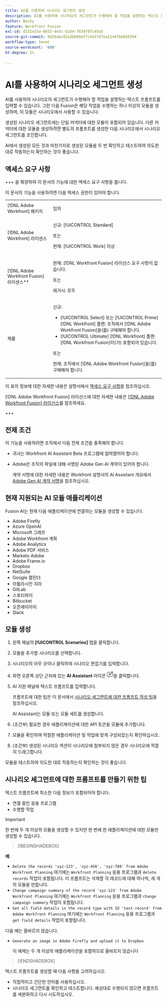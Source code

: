 ```yaml
---
title: AI를 사용하여 시나리오 세그먼트 생성
description: AI를 사용하여 시나리오의 세그먼트가 수행해야 할 작업을 설명하는 텍스트 프롬프트를 입력할 수 있습니다. 그런 다음 Fusion은 해당 작업을 수행하는 하나 이상의 모듈을 생성하며, 이 모듈은 시나리오에서 사용할 수 있습니다.
author: Becky
feature: Workfront Fusion
exl-id: d231e33a-6033-4e3c-b1d4-7034797c45a5
source-git-commit: 9d29abc82a3bb09affc4d17d7ea214d7bb850294
workflow-type: tm+mt
source-wordcount: '600'
ht-degree: 1%

---
```


# AI를 사용하여 시나리오 세그먼트 생성

<!--DO NOT DELETE - linked through CSH-->

<!--Check if this is in GA before repo goes live. If not, hide this article.-->

<!--Check if they need to have signed the rider and stuff-->

AI를 사용하여 시나리오의 세그먼트가 수행해야 할 작업을 설명하는 텍스트 프롬프트를 입력할 수 있습니다. 그런 다음 Fusion은 해당 작업을 수행하는 하나 이상의 모듈을 생성하며, 이 모듈은 시나리오에서 사용할 수 있습니다.

생성된 시나리오 세그먼트에는 단일 커넥터에 대한 모듈이 포함되어 있습니다. 다른 커넥터에 대한 모듈을 생성하려면 별도의 프롬프트를 생성한 다음 시나리오에서 시나리오 세그먼트를 조인합니다.

AI에서 생성된 모든 것과 마찬가지로 생성된 모듈을 두 번 확인하고 테스트하여 의도한 대로 작동하는지 확인하는 것이 좋습니다.

## 액세스 요구 사항

+++ 을 확장하여 이 문서의 기능에 대한 액세스 요구 사항을 봅니다.

이 문서의 기능을 사용하려면 다음 액세스 권한이 있어야 합니다.

<table style="table-layout:auto">
 <col> 
 <col> 
 <tbody> 
  <tr> 
   <td role="rowheader">[!DNL Adobe Workfront] 패키지</td> 
   <td> <p>임의</p> </td> 
  </tr> 
  <tr data-mc-conditions=""> 
   <td role="rowheader">[!DNL Adobe Workfront] 라이센스</td> 
   <td> <p>신규: [!UICONTROL Standard]</p><p>또는</p><p>현재: [!UICONTROL Work] 이상</p> </td> 
  </tr> 
  <tr> 
   <td role="rowheader">[!DNL Adobe Workfront Fusion] 라이센스**</td> 
   <td>
   <p>현재: [!DNL Workfront Fusion] 라이선스 요구 사항이 없습니다.</p>
   <p>또는</p>
   <p>레거시: 모두 </p>
   </td> 
  </tr> 
  <tr> 
   <td role="rowheader">제품</td> 
   <td>
   <p>신규:</p> <ul><li>[!UICONTROL Select] 또는 [!UICONTROL Prime] [!DNL Workfront] 플랜: 조직에서 [!DNL Adobe Workfront Fusion]을(를) 구매해야 합니다.</li><li>[!UICONTROL Ultimate] [!DNL Workfront] 플랜: [!DNL Workfront Fusion]이(가) 포함되어 있습니다.</li></ul>
   <p>또는</p>
   <p>현재: 조직에서 [!DNL Adobe Workfront Fusion]을(를) 구매해야 합니다.</p>
   </td> 
  </tr>
 </tbody> 
</table>

이 표의 정보에 대한 자세한 내용은 설명서에서 [액세스 요구 사항](/help/workfront-fusion/references/licenses-and-roles/access-level-requirements-in-documentation.md)을 참조하십시오.

[!DNL Adobe Workfront Fusion] 라이선스에 대한 자세한 내용은 [[!DNL Adobe Workfront Fusion] 라이선스](/help/workfront-fusion/set-up-and-manage-workfront-fusion/licensing-operations-overview/license-automation-vs-integration.md)를 참조하세요.

+++

## 전제 조건

이 기능을 사용하려면 조직에서 다음 전제 조건을 충족해야 합니다.

* 귀사는 Workfront AI Assistant Beta 프로그램에 참여했어야 합니다.
* Adobe은 조직의 파일에 대해 서명된 Adobe Gen AI 계약이 있어야 합니다.

  계약 서명에 대한 자세한 내용은 Workfront 설명서의 AI Assistant 개요에서 [Adobe Gen AI 계약 서명](https://experienceleague.adobe.com/en/docs/workfront/using/basics/ai-assistant/ai-assistant-overview#sign-the-adobe-gen-ai-agreement)을 참조하십시오.

## 현재 지원되는 AI 모듈 애플리케이션

Fusion AI는 현재 다음 애플리케이션에 연결하는 모듈을 생성할 수 있습니다.

* Adobe Firefly
* Azure OpenAI
* Microsoft 그래프
* Adobe Workfront 계획
* Adobe Analytics
* Adobe PDF 서비스
* Marketo Adobe
* Adobe Frame.io
* Dropbox
* NetSuite
* Google 캘린더
* 아틀라시안 지라
* GitLab
* 스포티파이
* Bitbucket
* 오픈에이아이
* Slack

## 모듈 생성

1. 왼쪽 패널의 **[!UICONTROL Scenarios]** 탭을 클릭합니다.
1. 모듈을 추가할 시나리오를 선택합니다.
1. 시나리오의 아무 곳이나 클릭하여 시나리오 편집기를 입력합니다.
1. 화면 오른쪽 상단 근처에 있는 **AI Assistant** 아이콘 ![AI Assistant 아이콘](assets/ai-assistant-icon.png)을 클릭합니다.
1. AI 지원 패널에 텍스트 프롬프트를 입력합니다.

   프롬프트에 대한 팁은 이 문서에서 [시나리오 세그먼트에 대한 프롬프트 작성 팁](#tips-for-creating-prompts-for-scenario-segments)을 참조하십시오.

   AI Assistant는 모듈 또는 모듈 세트를 생성합니다.
1. (조건부) 필요한 경우 애플리케이션에 대한 API 토큰을 모듈에 추가합니다.
1. 모듈을 확인하여 적절한 애플리케이션 및 작업에 맞게 구성되었는지 확인하십시오.
1. (조건부) 생성된 시나리오 섹션이 시나리오에 첨부되지 않은 경우 시나리오에 적절히 드래그합니다.

모듈을 테스트하여 의도한 대로 작동하는지 확인하는 것이 좋습니다.

## 시나리오 세그먼트에 대한 프롬프트를 만들기 위한 팁

텍스트 프롬프트에 최소한 다음 정보가 포함되어야 합니다.

* 연결 중인 응용 프로그램
* 수행할 작업

>[!IMPORTANT]
>
>한 번에 두 개 이상의 모듈을 생성할 수 있지만 한 번에 한 애플리케이션에 대한 모듈만 생성할 수 있습니다.

>[!BEGINSHADEBOX]

**예**:

* `Delete the records 'xyz-123', 'xyz-456', 'xyz-789' from Adobe Workfront Planning`
여기에는 `Workfront Planning` 응용 프로그램과 `delete records` 작업이 포함됩니다. 이 프롬프트는 삭제할 각 레코드에 대해 하나씩, 세 개의 모듈을 만듭니다.
* `Change campaign summary of the record 'xyz-123' from Adobe Workfront Planning`
여기에는 `Workfront Planning` 응용 프로그램과 `change campaign summary` 작업이 포함됩니다.
* `Get all field details in the record type with ID 'test-record' from Adobe Workfront Planning`
여기에는 `Workfront Planning` 응용 프로그램과 `get field details` 작업이 포함됩니다.

다음 예는 올바르지 않습니다.

* `Generate an image in Adobe Firefly and upload it to Dropbox`

  이 예제는 두 개 이상의 애플리케이션을 포함하므로 올바르지 않습니다

>[!ENDSHADEBOX]

텍스트 프롬프트를 생성할 때 다음 사항을 고려하십시오.

* 직접적이고 간단한 언어를 사용하십시오.
* 시나리오 세그먼트를 확인하고 테스트합니다. 예상대로 수행되지 않으면 프롬프트를 세분화하고 다시 시도하십시오.
